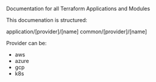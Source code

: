Documentation for all Terraform Applications and Modules

This documenation is structured:

application/[provider]/[name]
common/[provider]/[name]

Provider can be:

- aws
- azure
- gcp
- k8s
